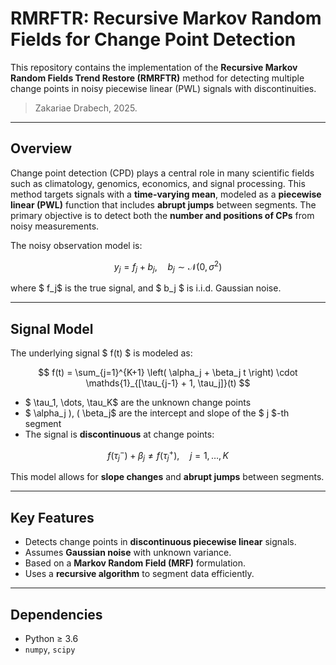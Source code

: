 # RMRFTR: Recursive Markov Random Fields for Change Point Detection

This repository contains the implementation of the **Recursive Markov Random Fields Trend Restore (RMRFTR)** method for detecting multiple change points in noisy piecewise linear (PWL) signals with  discontinuities.

> Zakariae Drabech, 2025.

---

## Overview

Change point detection (CPD) plays a central role in many scientific fields such as climatology, genomics, economics, and signal processing. This method targets signals with a **time-varying mean**, modeled as a **piecewise linear (PWL)** function that includes **abrupt jumps** between segments. The primary objective is to detect both the **number and positions of CPs** from noisy measurements.

The noisy observation model is:

$$ y_j = f_j + b_j, \quad b_j \sim \mathcal{N}(0, \sigma^2) $$

where $ f_j$ is the true signal, and $ b_j $ is i.i.d. Gaussian noise.

---

## Signal Model

The underlying signal $ f(t) $ is modeled as:

$$ f(t) = \sum_{j=1}^{K+1} \left( \alpha_j + \beta_j t \right) \cdot \mathds{1}_{[\tau_{j-1} + 1, \tau_j]}(t) $$

- $ \tau_1, \dots, \tau_K$ are the unknown change points  
- $ \alpha_j \), \( \beta_j$ are the intercept and slope of the $ j $-th segment  
- The signal is **discontinuous** at change points:
  
$$ f(\tau_j^-) + \beta_j \neq f(\tau_j^+), \quad j = 1, \dots, K$$

This model allows for **slope changes** and **abrupt jumps** between segments.

---

## Key Features

- Detects change points in **discontinuous piecewise linear** signals.
- Assumes **Gaussian noise** with unknown variance.
- Based on a **Markov Random Field (MRF)** formulation.
- Uses a **recursive algorithm** to segment data efficiently.
  
---

## Dependencies

- Python ≥ 3.6  
- `numpy`, `scipy`
